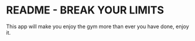 # README - BREAK YOUR LIMITS

This app will make you enjoy the gym more than ever you have done, enjoy it.